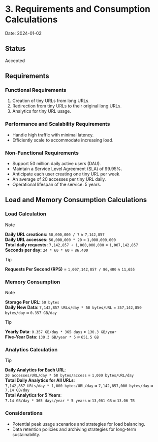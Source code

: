 # 3. Requirements and Consumption Calculations

Date: 2024-01-02

## Status

Accepted

## Requirements

### Functional Requirements

1. Creation of tiny URLs from long URLs.
2. Redirection from tiny URLs to their original long URLs.
3. Analytics for tiny URL usage.

### Performance and Scalability Requirements

* Handle high traffic with minimal latency.
* Efficiently scale to accommodate increasing load.

### Non-Functional Requirements

* Support 50 million daily active users (DAU).
* Maintain a Service Level Agreement (SLA) of 99.95%.
* Anticipate each user creating one tiny URL per week.
* An average of 20 accesses per tiny URL daily.
* Operational lifespan of the service: 5 years.

## Load and Memory Consumption Calculations

### Load Calculation

> [!NOTE]
>
> **Daily URL creations:** `50,000,000 / 7` ≈ `7,142,857`  
> **Daily URL accesses:** `50,000,000 * 20` = `1,000,000,000`  
> **Total daily requests:** `7,142,857 + 1,000,000,000` = `1,007,142,857`  
> **Seconds per day:** `24 * 60 * 60` = `86,400`
 
> [!TIP]
>
> **Requests Per Second (RPS)** = `1,007,142,857 / 86,400` ≈ `11,655`

### Memory Consumption

> [!NOTE]
> 
> **Storage Per URL**: `50 bytes`  
> **Daily New Data**: `7,142,857 URLs/day * 50 bytes/URL` = `357,142,850 bytes/day` ≈ `0.357 GB/day`  

> [!TIP]
>
> **Yearly Data**: `0.357 GB/day * 365 days` ≈ `130.3 GB/year`  
> **Five-Year Data**: `130.3 GB/year * 5` ≈ `651.5 GB`

### Analytics Calculation
> [!TIP]
>
> **Daily Analytics for Each URL**:  
> `20 accesses/URL/day * 50 bytes/access` = `1,000 bytes/URL/day`  
> **Total Daily Analytics for All URLs**:  
> `7,142,857 URLs/day * 1,000 bytes/URL/day` ≈ `7,142,857,000 bytes/day` ≈ `7.14 GB/day`  
> **Total Analytics for 5 Years**:  
> `7.14 GB/day * 365 days/year * 5 years` ≈ `13,061 GB` ≈ `13.06 TB`

### Considerations

* Potential peak usage scenarios and strategies for load balancing.
* Data retention policies and archiving strategies for long-term sustainability.
